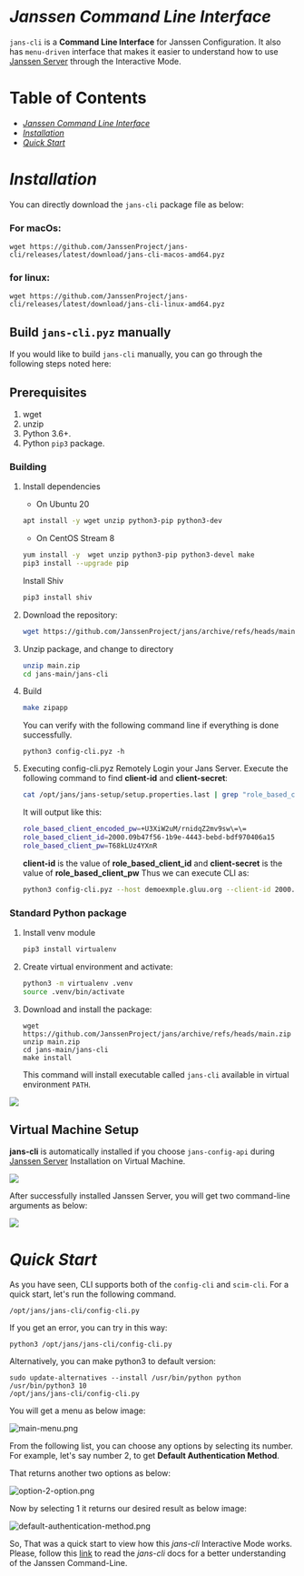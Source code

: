 # _Janssen Command Line Interface_
`jans-cli` is a **Command Line Interface** for Janssen Configuration. It also has `menu-driven` interface that makes it easier to understand how to use [Janssen Server](https://github.com/JanssenProject/home) through the Interactive Mode.

Table of Contents
=================

   * [<em>Janssen Command Line Interface</em>](#_janssen-command-line-interface_)
   * [<em>Installation</em>](#_installation_)
   * [<em>Quick Start</em>](#_quick-start_)

# _Installation_

You can directly download the `jans-cli` package file as below:

### For macOs:

```
wget https://github.com/JanssenProject/jans-cli/releases/latest/download/jans-cli-macos-amd64.pyz
```

### for linux:

```
wget https://github.com/JanssenProject/jans-cli/releases/latest/download/jans-cli-linux-amd64.pyz
```

## Build `jans-cli.pyz` manually

If you would like to build `jans-cli` manually, you can go through the following steps noted here:

## Prerequisites
1. wget
2. unzip
3. Python 3.6+.
4. Python `pip3` package.

### Building 

1. Install dependencies

   * On Ubuntu 20
    ```sh
    apt install -y wget unzip python3-pip python3-dev
    ```
   * On CentOS Stream 8
   ```sh
   yum install -y  wget unzip python3-pip python3-devel make 
   pip3 install --upgrade pip
   ```
   
   Install Shiv
    
    ```sh
    pip3 install shiv
    ```

2. Download the repository:

    ```sh
    wget https://github.com/JanssenProject/jans/archive/refs/heads/main.zip
    ```

3. Unzip package, and change to directory

    ```sh
    unzip main.zip
    cd jans-main/jans-cli
    ```

4. Build

    ```sh
    make zipapp
    ```

    You can verify with the following command line if everything is done successfully.

    ```
    python3 config-cli.pyz -h
    ```

5. Executing config-cli.pyz Remotely
  Login your Jans Server. Execute the following command to find **client-id** and **client-secret**:
    ```sh
    cat /opt/jans/jans-setup/setup.properties.last | grep "role_based_client"
    ```
    It will output like this:
    ```sh
    role_based_client_encoded_pw=+U3XiW2uM/rnidqZ2mv9sw\=\=
    role_based_client_id=2000.09b47f56-1b9e-4443-bebd-bdf970406a15
    role_based_client_pw=T68kLUz4YXnR
    ```
    **client-id** is the value of **role_based_client_id** and **client-secret** is the value of **role_based_client_pw**
    Thus we can execute CLI as:
    
    ```sh
    python3 config-cli.pyz --host demoexmple.gluu.org --client-id 2000.09b47f56-1b9e-4443-bebd-bdf970406a15 --client-secret T68kLUz4YXnR
    ```


### Standard Python package
1. Install venv module
    ```sh
    pip3 install virtualenv
    ```

2. Create virtual environment and activate:

    ```sh
    python3 -m virtualenv .venv
    source .venv/bin/activate
    ```

3. Download and install the package:

    ```
    wget https://github.com/JanssenProject/jans/archive/refs/heads/main.zip
    unzip main.zip
    cd jans-main/jans-cli
    make install
    ```

    This command will install executable called `jans-cli` available in virtual environment `PATH`.


![](../docs/assets/image-build-jans-cli-pyz-manually-03042021.png)


## Virtual Machine Setup

**jans-cli** is automatically installed if you choose `jans-config-api` during [Janssen Server](https://github.com/JanssenProject/home/blob/main/development.md#install-janssen-into-vm) Installation on Virtual Machine. 

![](../docs/assets/image-jans-config-api-03042021.png)

After successfully installed Janssen Server, you will get two command-line arguments as below:

![](../docs/assets/image-installed-03042021.png)

# _Quick Start_

As you have seen, CLI supports both of the `config-cli` and `scim-cli`. For a quick start, let's run the following command.

```
/opt/jans/jans-cli/config-cli.py
```
If you get an error, you can try in this way:

```
python3 /opt/jans/jans-cli/config-cli.py
```

Alternatively, you can make python3 to default version:
```
sudo update-alternatives --install /usr/bin/python python /usr/bin/python3 10
/opt/jans/jans-cli/config-cli.py
```

You will get a menu as below image:

![main-menu.png](../docs/assets/image-im-main-03042021.png)

From the following list, you can choose any options by selecting its number. For example, let's say number 2,
to get **Default Authentication Method**.

That returns another two options as below:

![option-2-option.png](../docs/assets/image-im-default-auth-02-03042021.png)

Now by selecting 1 it returns our desired result as below image:

![default-authentication-method.png](../docs/assets/image-im-cur-default-auth-03042021.png)

So, That was a quick start to view how this _jans-cli_ Interactive Mode works. Please, follow this [link](https://github.com/JanssenProject/jans/blob/main/docs/admin/config-guide/jans-cli/index.md) to read the _jans-cli_ docs for a better understanding of the Janssen Command-Line.
